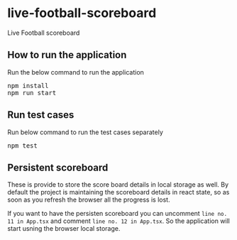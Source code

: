 # live-football-scoreboard
Live Football scoreboard

## How to run the application
Run the below command to run the application
<pre>
npm install
npm run start
</pre>

## Run test cases
Run below command to run the test cases separately
<pre>
npm test
</pre>

## Persistent scoreboard
These is provide to store the score board details in local storage as well. By default the project is maintaining the scoreboard details in react state, so as soon as you refresh the browser all the progress is lost.

If you want to have the persisten scoreboard you can uncomment `line no. 11 in App.tsx` and comment `line no. 12 in App.tsx`. So the application will start usning the browser local storage. 
